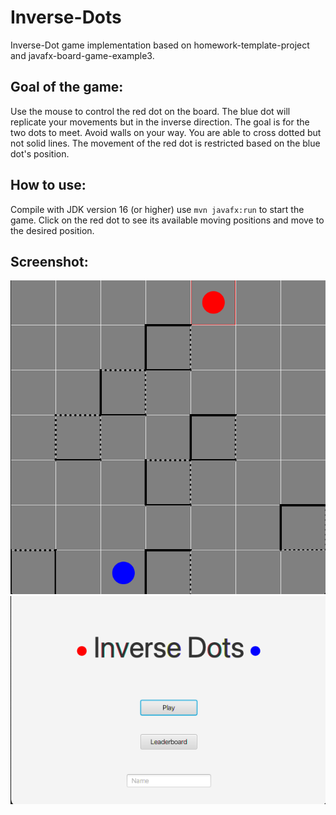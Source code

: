 Inverse-Dots
=========================

Inverse-Dot game implementation based on homework-template-project and javafx-board-game-example3.

Goal of the game:
-----------------
Use the mouse to control the red dot on the board. The blue dot will replicate your movements but in the inverse direction. The goal is for the two dots to meet. Avoid walls on your way. You are able to cross dotted but not solid lines. The movement of the red dot is restricted based on the blue dot's position.

How to use:
-----------
Compile with JDK version 16 (or higher) use `mvn javafx:run` to start the game. Click on the red dot to see its available moving positions and move to the desired position.

Screenshot:
-----------
![ScrGame](game.png)
![ScrInitial](initial.png)
